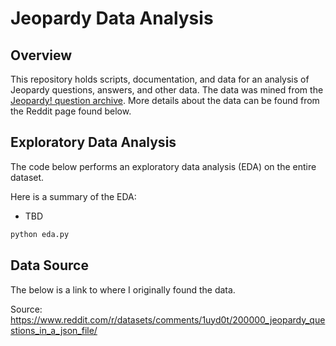 # Jeopardy Data Analysis

## Overview

This repository holds scripts, documentation, and data for an analysis of
Jeopardy questions, answers, and other data. The data was mined from the
[Jeopardy! question archive](http://www.j-archive.com/). More details about the
data can be found from the Reddit page found below.

## Exploratory Data Analysis

The code below performs an exploratory data analysis (EDA) on the entire dataset.

Here is a summary of the EDA:
- TBD

```python
python eda.py
```

## Data Source

The below is a link to where I originally found the data.

Source:
https://www.reddit.com/r/datasets/comments/1uyd0t/200000_jeopardy_questions_in_a_json_file/
